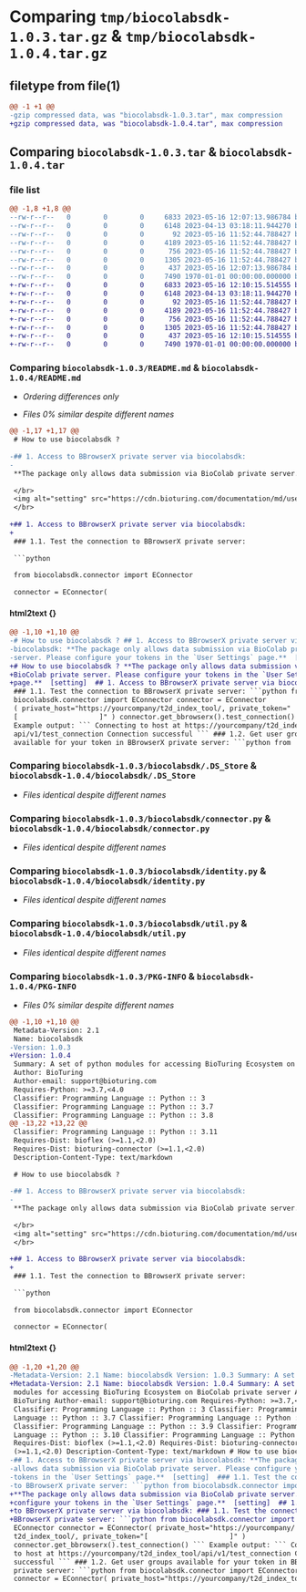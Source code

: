 # Comparing `tmp/biocolabsdk-1.0.3.tar.gz` & `tmp/biocolabsdk-1.0.4.tar.gz`

## filetype from file(1)

```diff
@@ -1 +1 @@
-gzip compressed data, was "biocolabsdk-1.0.3.tar", max compression
+gzip compressed data, was "biocolabsdk-1.0.4.tar", max compression
```

## Comparing `biocolabsdk-1.0.3.tar` & `biocolabsdk-1.0.4.tar`

### file list

```diff
@@ -1,8 +1,8 @@
--rw-r--r--   0        0        0     6833 2023-05-16 12:07:13.986784 biocolabsdk-1.0.3/README.md
--rw-r--r--   0        0        0     6148 2023-04-13 03:18:11.944270 biocolabsdk-1.0.3/biocolabsdk/.DS_Store
--rw-r--r--   0        0        0       92 2023-05-16 11:52:44.788427 biocolabsdk-1.0.3/biocolabsdk/__init__.py
--rw-r--r--   0        0        0     4189 2023-05-16 11:52:44.788427 biocolabsdk-1.0.3/biocolabsdk/connector.py
--rw-r--r--   0        0        0      756 2023-05-16 11:52:44.788427 biocolabsdk-1.0.3/biocolabsdk/identity.py
--rw-r--r--   0        0        0     1305 2023-05-16 11:52:44.788427 biocolabsdk-1.0.3/biocolabsdk/util.py
--rw-r--r--   0        0        0      437 2023-05-16 12:07:13.986784 biocolabsdk-1.0.3/pyproject.toml
--rw-r--r--   0        0        0     7490 1970-01-01 00:00:00.000000 biocolabsdk-1.0.3/PKG-INFO
+-rw-r--r--   0        0        0     6833 2023-05-16 12:10:15.514555 biocolabsdk-1.0.4/README.md
+-rw-r--r--   0        0        0     6148 2023-04-13 03:18:11.944270 biocolabsdk-1.0.4/biocolabsdk/.DS_Store
+-rw-r--r--   0        0        0       92 2023-05-16 11:52:44.788427 biocolabsdk-1.0.4/biocolabsdk/__init__.py
+-rw-r--r--   0        0        0     4189 2023-05-16 11:52:44.788427 biocolabsdk-1.0.4/biocolabsdk/connector.py
+-rw-r--r--   0        0        0      756 2023-05-16 11:52:44.788427 biocolabsdk-1.0.4/biocolabsdk/identity.py
+-rw-r--r--   0        0        0     1305 2023-05-16 11:52:44.788427 biocolabsdk-1.0.4/biocolabsdk/util.py
+-rw-r--r--   0        0        0      437 2023-05-16 12:10:15.514555 biocolabsdk-1.0.4/pyproject.toml
+-rw-r--r--   0        0        0     7490 1970-01-01 00:00:00.000000 biocolabsdk-1.0.4/PKG-INFO
```

### Comparing `biocolabsdk-1.0.3/README.md` & `biocolabsdk-1.0.4/README.md`

 * *Ordering differences only*

 * *Files 0% similar despite different names*

```diff
@@ -1,17 +1,17 @@
 # How to use biocolabsdk ?
 
-## 1. Access to BBrowserX private server via biocolabsdk:
-
 **The package only allows data submission via BioColab private server. Please configure your tokens in the `User Settings` page.**
 
 </br>
 <img alt="setting" src="https://cdn.bioturing.com/documentation/md/user-setting.png" width="100%">
 </br>
 
+## 1. Access to BBrowserX private server via biocolabsdk:
+
 ### 1.1. Test the connection to BBrowserX private server:
 
 ```python
 
 from biocolabsdk.connector import EConnector
 
 connector = EConnector(
```

#### html2text {}

```diff
@@ -1,10 +1,10 @@
-# How to use biocolabsdk ? ## 1. Access to BBrowserX private server via
-biocolabsdk: **The package only allows data submission via BioColab private
-server. Please configure your tokens in the `User Settings` page.**  [setting]
+# How to use biocolabsdk ? **The package only allows data submission via
+BioColab private server. Please configure your tokens in the `User Settings`
+page.**  [setting]  ## 1. Access to BBrowserX private server via biocolabsdk:
 ### 1.1. Test the connection to BBrowserX private server: ```python from
 biocolabsdk.connector import EConnector connector = EConnector
 ( private_host="https://yourcompany/t2d_index_tool/, private_token="
 [                    ]" ) connector.get_bbrowserx().test_connection() ```
 Example output: ``` Connecting to host at https://yourcompany/t2d_index_tool/
 api/v1/test_connection Connection successful ``` ### 1.2. Get user groups
 available for your token in BBrowserX private server: ```python from
```

### Comparing `biocolabsdk-1.0.3/biocolabsdk/.DS_Store` & `biocolabsdk-1.0.4/biocolabsdk/.DS_Store`

 * *Files identical despite different names*

### Comparing `biocolabsdk-1.0.3/biocolabsdk/connector.py` & `biocolabsdk-1.0.4/biocolabsdk/connector.py`

 * *Files identical despite different names*

### Comparing `biocolabsdk-1.0.3/biocolabsdk/identity.py` & `biocolabsdk-1.0.4/biocolabsdk/identity.py`

 * *Files identical despite different names*

### Comparing `biocolabsdk-1.0.3/biocolabsdk/util.py` & `biocolabsdk-1.0.4/biocolabsdk/util.py`

 * *Files identical despite different names*

### Comparing `biocolabsdk-1.0.3/PKG-INFO` & `biocolabsdk-1.0.4/PKG-INFO`

 * *Files 0% similar despite different names*

```diff
@@ -1,10 +1,10 @@
 Metadata-Version: 2.1
 Name: biocolabsdk
-Version: 1.0.3
+Version: 1.0.4
 Summary: A set of python modules for accessing BioTuring Ecosystem on BioColab private server
 Author: BioTuring
 Author-email: support@bioturing.com
 Requires-Python: >=3.7,<4.0
 Classifier: Programming Language :: Python :: 3
 Classifier: Programming Language :: Python :: 3.7
 Classifier: Programming Language :: Python :: 3.8
@@ -13,22 +13,22 @@
 Classifier: Programming Language :: Python :: 3.11
 Requires-Dist: bioflex (>=1.1,<2.0)
 Requires-Dist: bioturing-connector (>=1.1,<2.0)
 Description-Content-Type: text/markdown
 
 # How to use biocolabsdk ?
 
-## 1. Access to BBrowserX private server via biocolabsdk:
-
 **The package only allows data submission via BioColab private server. Please configure your tokens in the `User Settings` page.**
 
 </br>
 <img alt="setting" src="https://cdn.bioturing.com/documentation/md/user-setting.png" width="100%">
 </br>
 
+## 1. Access to BBrowserX private server via biocolabsdk:
+
 ### 1.1. Test the connection to BBrowserX private server:
 
 ```python
 
 from biocolabsdk.connector import EConnector
 
 connector = EConnector(
```

#### html2text {}

```diff
@@ -1,20 +1,20 @@
-Metadata-Version: 2.1 Name: biocolabsdk Version: 1.0.3 Summary: A set of python
+Metadata-Version: 2.1 Name: biocolabsdk Version: 1.0.4 Summary: A set of python
 modules for accessing BioTuring Ecosystem on BioColab private server Author:
 BioTuring Author-email: support@bioturing.com Requires-Python: >=3.7,<4.0
 Classifier: Programming Language :: Python :: 3 Classifier: Programming
 Language :: Python :: 3.7 Classifier: Programming Language :: Python :: 3.8
 Classifier: Programming Language :: Python :: 3.9 Classifier: Programming
 Language :: Python :: 3.10 Classifier: Programming Language :: Python :: 3.11
 Requires-Dist: bioflex (>=1.1,<2.0) Requires-Dist: bioturing-connector
 (>=1.1,<2.0) Description-Content-Type: text/markdown # How to use biocolabsdk ?
-## 1. Access to BBrowserX private server via biocolabsdk: **The package only
-allows data submission via BioColab private server. Please configure your
-tokens in the `User Settings` page.**  [setting]  ### 1.1. Test the connection
-to BBrowserX private server: ```python from biocolabsdk.connector import
+**The package only allows data submission via BioColab private server. Please
+configure your tokens in the `User Settings` page.**  [setting]  ## 1. Access
+to BBrowserX private server via biocolabsdk: ### 1.1. Test the connection to
+BBrowserX private server: ```python from biocolabsdk.connector import
 EConnector connector = EConnector( private_host="https://yourcompany/
 t2d_index_tool/, private_token="[                    ]" )
 connector.get_bbrowserx().test_connection() ``` Example output: ``` Connecting
 to host at https://yourcompany/t2d_index_tool/api/v1/test_connection Connection
 successful ``` ### 1.2. Get user groups available for your token in BBrowserX
 private server: ```python from biocolabsdk.connector import EConnector
 connector = EConnector( private_host="https://yourcompany/t2d_index_tool/,
```

